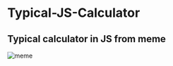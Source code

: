 # Typical-JS-Calculator
## Typical calculator in JS from meme
 
 ![meme](https://user-images.githubusercontent.com/56477695/129491911-fbde8692-482f-4860-87de-ae4c6efea236.jpg)
